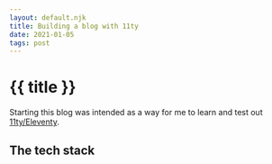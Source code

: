 ```yaml
---
layout: default.njk
title: Building a blog with 11ty
date: 2021-01-05
tags: post
---
```

# {{ title }}

Starting this blog was intended as a way for me to learn and test out [11ty/Eleventy](https://www.11ty.dev/).

## The tech stack
